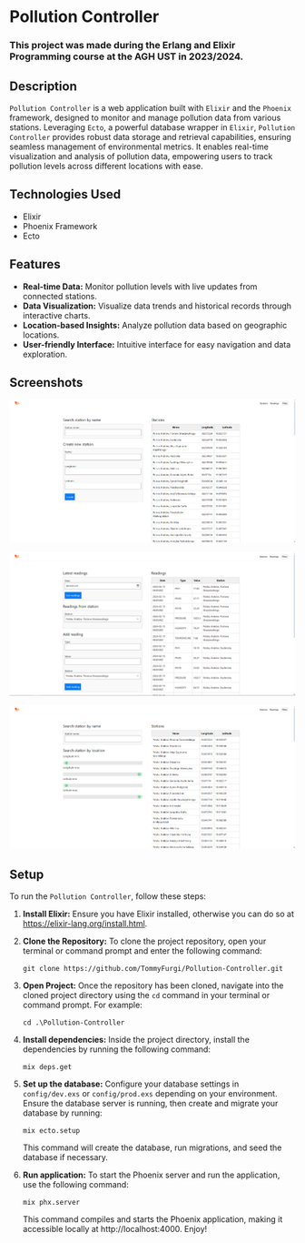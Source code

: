 # Pollution Controller

<h3>This project was made during the Erlang and Elixir Programming course at the AGH UST in 2023/2024.</h3>

## Description

`Pollution Controller` is a web application built with `Elixir` and the `Phoenix` framework, designed to monitor and manage pollution data from various stations. Leveraging `Ecto`, a powerful database wrapper in `Elixir`, `Pollution Controller` provides robust data storage and retrieval capabilities, ensuring seamless management of environmental metrics. It enables real-time visualization and analysis of pollution data, empowering users to track pollution levels across different locations with ease.

## Technologies Used

- Elixir
- Phoenix Framework
- Ecto

## Features

- **Real-time Data:** Monitor pollution levels with live updates from connected stations.
- **Data Visualization:** Visualize data trends and historical records through interactive charts.
- **Location-based Insights:** Analyze pollution data based on geographic locations.
- **User-friendly Interface:** Intuitive interface for easy navigation and data exploration.

## Screenshots

![screenshot1](assets/screenshots/screenshot1.png)

![screenshot2](assets/screenshots/screenshot2.png)

![screenshot3](assets/screenshots/screenshot3.png)

## Setup

To run the `Pollution Controller`, follow these steps:

1. **Install Elixir:** 
Ensure you have Elixir installed, otherwise you can do so at https://elixir-lang.org/install.html.
2. **Clone the Repository:** To clone the project repository, open your terminal or command prompt and enter the following command:
    ```
    git clone https://github.com/TommyFurgi/Pollution-Controller.git
    ```
3. **Open Project:** 
Once the repository has been cloned, navigate into the cloned project directory using the `cd` command in your terminal or command prompt. For example:
    ```
    cd .\Pollution-Controller
    ```
4. **Install dependencies:** 
Inside the project directory, install the dependencies by running the following command:
    ```
    mix deps.get
    ```
5. **Set up the database:** 
Configure your database settings in `config/dev.exs` or `config/prod.exs` depending on your environment. Ensure the database server is running, then create and migrate your database by running:
    ```
    mix ecto.setup
    ```
    This command will create the database, run migrations, and seed the database if necessary.

6. **Run application:** 
To start the Phoenix server and run the application, use the following command:
    ```
    mix phx.server
    ```
    This command compiles and starts the Phoenix application, making it accessible locally at http://localhost:4000. Enjoy!
